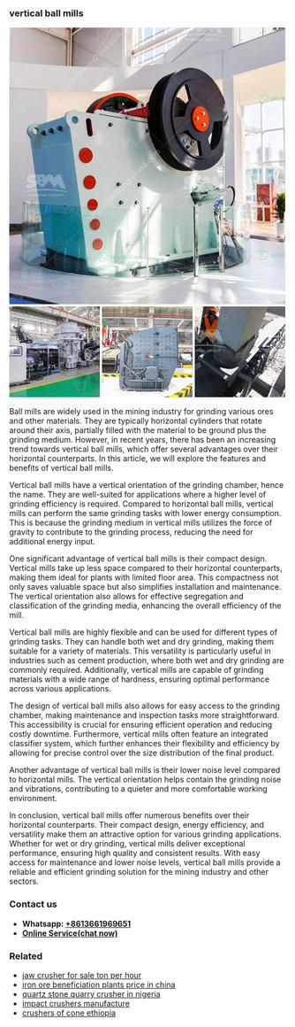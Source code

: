 <h3>vertical ball mills</h3><img src='1706755335.jpg' alt=''><p>Ball mills are widely used in the mining industry for grinding various ores and other materials. They are typically horizontal cylinders that rotate around their axis, partially filled with the material to be ground plus the grinding medium. However, in recent years, there has been an increasing trend towards vertical ball mills, which offer several advantages over their horizontal counterparts. In this article, we will explore the features and benefits of vertical ball mills.</p><p>Vertical ball mills have a vertical orientation of the grinding chamber, hence the name. They are well-suited for applications where a higher level of grinding efficiency is required. Compared to horizontal ball mills, vertical mills can perform the same grinding tasks with lower energy consumption. This is because the grinding medium in vertical mills utilizes the force of gravity to contribute to the grinding process, reducing the need for additional energy input.</p><p>One significant advantage of vertical ball mills is their compact design. Vertical mills take up less space compared to their horizontal counterparts, making them ideal for plants with limited floor area. This compactness not only saves valuable space but also simplifies installation and maintenance. The vertical orientation also allows for effective segregation and classification of the grinding media, enhancing the overall efficiency of the mill.</p><p>Vertical ball mills are highly flexible and can be used for different types of grinding tasks. They can handle both wet and dry grinding, making them suitable for a variety of materials. This versatility is particularly useful in industries such as cement production, where both wet and dry grinding are commonly required. Additionally, vertical mills are capable of grinding materials with a wide range of hardness, ensuring optimal performance across various applications.</p><p>The design of vertical ball mills also allows for easy access to the grinding chamber, making maintenance and inspection tasks more straightforward. This accessibility is crucial for ensuring efficient operation and reducing costly downtime. Furthermore, vertical mills often feature an integrated classifier system, which further enhances their flexibility and efficiency by allowing for precise control over the size distribution of the final product.</p><p>Another advantage of vertical ball mills is their lower noise level compared to horizontal mills. The vertical orientation helps contain the grinding noise and vibrations, contributing to a quieter and more comfortable working environment.</p><p>In conclusion, vertical ball mills offer numerous benefits over their horizontal counterparts. Their compact design, energy efficiency, and versatility make them an attractive option for various grinding applications. Whether for wet or dry grinding, vertical mills deliver exceptional performance, ensuring high quality and consistent results. With easy access for maintenance and lower noise levels, vertical ball mills provide a reliable and efficient grinding solution for the mining industry and other sectors.</p><h3>Contact us</h3><ul><li><strong>Whatsapp:&nbsp;<a href="https://wa.me/8613661969651">+8613661969651</a></strong></li><li><a href="https://swt.shibang-china.com/?git&amp;zhl&amp;vertical ball mills"><strong>Online Service(chat now)</strong></a></li></ul><h3>Related</h3><ul><li><a href='jaw crusher for sale ton per hour.md'>jaw crusher for sale ton per hour</a></li><li><a href='iron ore beneficiation plants price in china.md'>iron ore beneficiation plants price in china</a></li><li><a href='quartz stone quarry crusher in nigeria.md'>quartz stone quarry crusher in nigeria</a></li><li><a href='impact crushers manufacture.md'>impact crushers manufacture</a></li><li><a href='crushers of cone ethiopia.md'>crushers of cone ethiopia</a></li></ul>
